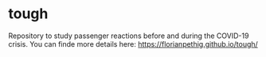# tough

Repository to study passenger reactions before and during the COVID-19 crisis. You can finde more details here: https://florianpethig.github.io/tough/

